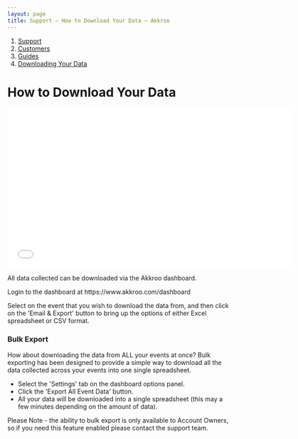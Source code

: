 ```yaml
---
layout: page
title: Support – How to Download Your Data – Akkroo
---
```


<ol itemprop="breadcrumb">
<li><a href="/">Support</a></li>
<li><a href="/customers">Customers</a></li>
<li><a href="/customers/guides">Guides</a></li>
<li><a href="/customers/guides/download">Downloading Your Data</a></li>
</ol>

# How to Download Your Data

<iframe width="640" height="360" src="//www.youtube-nocookie.com/embed/sCh7HZB_RIQ?rel=0" frameborder="0" allowfullscreen="allowfullscreen">
</iframe>


All data collected can be downloaded via the Akkroo dashboard.

<p class="icon-redo">Login to the dashboard at https://www.akkroo.com/dashboard</p>

Select on the event that you wish to download the data from, and then click on the 'Email & Export' button to bring up the options of either Excel spreadsheet or CSV format.

### Bulk Export

How about downloading the data from ALL your events at once? Bulk exporting has been designed to provide a simple way to download all the data collected across your events into one single spreadsheet.


* Select the 'Settings' tab on the dashboard options panel.
* Click the 'Export All Event Data' button.
* All your data will be downloaded into a single spreadsheet (this may a few minutes depending on the amount of data).


Please Note - the ability to bulk export is only available to Account Owners, so if you need this feature enabled please contact the support team.